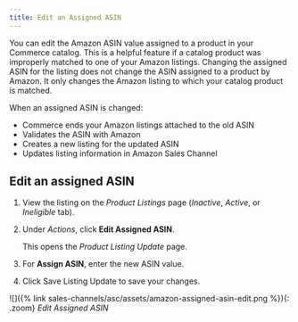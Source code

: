 ```yaml
---
title: Edit an Assigned ASIN
---
```


You can edit the Amazon ASIN value assigned to a product in your Commerce catalog. This is a helpful feature if a catalog product was improperly matched to one of your Amazon listings. Changing the assigned ASIN for the listing does not change the ASIN assigned to a product by Amazon. It only changes the Amazon listing to which your catalog product is matched.

When an assigned ASIN is changed:

- Commerce ends your Amazon listings attached to the old ASIN
- Validates the ASIN with Amazon
- Creates a new listing for the updated ASIN
- Updates listing information in Amazon Sales Channel

## Edit an assigned ASIN

1. View the listing on the _Product Listings_ page (_Inactive_, _Active_, or _Ineligible_ tab).

1. Under _Actions_, click **Edit Assigned ASIN**.

   This opens the _Product Listing Update_ page.

1. For **Assign ASIN**, enter the new ASIN value.

1. Click <span class="btn">Save Listing Update</span> to save your changes.

![]({% link sales-channels/asc/assets/amazon-assigned-asin-edit.png %}){: .zoom}
_Edit Assigned ASIN_
